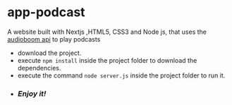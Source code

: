 # app-podcast
A website built with Nextjs ,HTML5, CSS3 and Node js, that uses the [audioboom api](https://github.com/audioboom/api) to play podcasts
- download the project.
- execute `npm install` inside the project folder to download the dependencies.
- execute the command `node server.js` inside the project folder to run it.
- ### *Enjoy it!*
